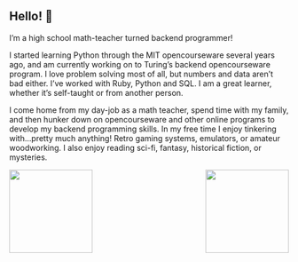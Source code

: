 ## Hello! 👋

I’m a high school math-teacher turned backend programmer! 

I started learning Python through the MIT opencourseware several years ago, and am currently working on to Turing’s backend opencourseware program. I love problem solving most of all, but numbers and data aren’t bad either. I’ve worked with Ruby, Python and SQL. I am a great learner, whether it’s self-taught or from another person. 

I come home from my day-job as a math teacher, spend time with my family, and then hunker down on opencourseware and other online programs to develop my backend programming skills. In my free time I enjoy tinkering with…pretty much anything!  Retro gaming systems, emulators, or amateur woodworking. I also enjoy reading sci-fi, fantasy, historical fiction, or mysteries.


<p>
<img align=right width=150 src="https://github.com/user-attachments/assets/e1687bfb-234d-4993-99d4-660a4a50f273" />
<img align=left width=150 src="https://github.com/user-attachments/assets/31238417-9d97-4f0e-8f37-f1c6a7357e6b" />
</p>




<!--
**jenrush2/jenrush2** is a ✨ _special_ ✨ repository because its `README.md` (this file) appears on your GitHub profile.

Here are some ideas to get you started:

- 🔭 I’m currently working on ...
- 🌱 I’m currently learning ...
- 👯 I’m looking to collaborate on ...
- 🤔 I’m looking for help with ...
- 💬 Ask me about ...
- 📫 How to reach me: ...
- 😄 Pronouns: ...
- ⚡ Fun fact: ...
-->
